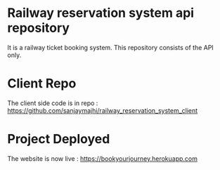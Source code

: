 # Railway reservation system api repository

It is a railway ticket booking system.
This repository consists of the API only.

# Client Repo
The client side code is in repo : https://github.com/sanjaymajhi/railway_reservation_system_client

# Project Deployed
The website is now live : https://bookyourjourney.herokuapp.com
